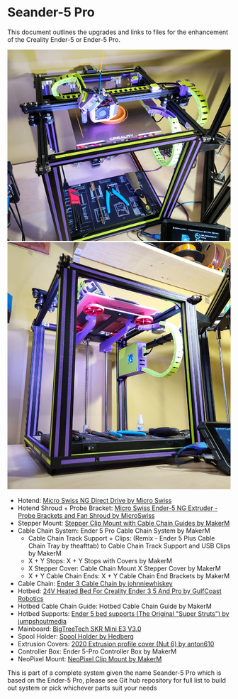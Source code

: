 # Seander-5 Pro

This document outlines the upgrades and links to files for the enhancement of the Creality Ender-5 or Ender-5 Pro.

![Seander-5 Pro Top View as built by MakerM](https://github.com/ogmsean/Seander-5-Pro/blob/main/Images/Seander-5%20Pro%20Ref%201.jpg)
![Seander-5 Pro as built by MakerM](https://github.com/ogmsean/Seander-5-Pro/blob/main/Images/Seander-5%20Pro%20Ref%202.jpg)

- Hotend: [Micro Swiss NG Direct Drive by Micro Swiss](https://store.micro-swiss.com/collections/extruders/products/micro-swiss-ng-direct-drive-extruder-for-creality-ender-5)
- Hotend Shroud + Probe Bracket: [Micro Swiss Ender-5 NG Extruder - Probe Brackets and Fan Shroud by MicroSwiss](https://www.thingiverse.com/thing:5586646)
- Stepper Mount: [Stepper Clip Mount with Cable Chain Guides by MakerM](https://github.com/ogmsean/Seander-5-Pro/tree/main/STLs/Stepper%20Clip%20Mount%20with%20Cable%20Chain%20Guides%20(Seander-5))
- Cable Chain System: Ender 5 Pro Cable Chain System by MakerM
  - Cable Chain Track Support + Clips: (Remix - Ender 5 Plus Cable Chain Tray by theafttab) to Cable Chain Track Support and USB Clips by MakerM
  - X + Y Stops: X + Y Stops with Covers by MakerM
  - X Stepper Cover: Cable Chain Mount X Stepper Cover by MakerM
  - X + Y Cable Chain Ends: X + Y Cable Chain End Brackets by MakerM
- Cable Chain: [Ender 3 Cable Chain by johnniewhiskey](https://www.thingiverse.com/thing:2920060)
- Hotbed: [24V Heated Bed For Creality Ender 3 5 And Pro by GulfCoast Robotics](https://gulfcoast-robotics.com/collections/heated-beds/products/aluminum-build-plate-and-24v-200w-silicone-heater-for-heated-bed-creality-ender-3?variant=39979294982226)
- Hotbed Cable Chain Guide: Hotbed Cable Chain Guide by MakerM
- Hotbed Supports: [Ender 5 bed supports (The Original "Super Struts") by jumpshoutmedia](https://www.thingiverse.com/thing:3479330)
- Mainboard: [BigTreeTech SKR Mini E3 V3.0](https://github.com/bigtreetech/BIGTREETECH-SKR-mini-E3)
- Spool Holder: [Spool Holder by Hedberg](https://www.printables.com/model/73909-spool-holder)
- Extrusion Covers: [2020 Extrusion profile cover (Nut 6) by anton610](https://www.thingiverse.com/thing:1478147)
- Controller Box: Ender 5-Pro Controller Box by MakerM
- NeoPixel Mount: [NeoPixel Clip Mount by MakerM](https://github.com/ogmsean/Seander-5-Pro/tree/main/STLs/NeoPixel%20Clip%20Mount%20(Seander-5))

This is part of a complete system given the name Seander-5 Pro which is based on the Ender-5 Pro,
please see Git hub repository for full list to build out system or pick whichever parts suit your needs

